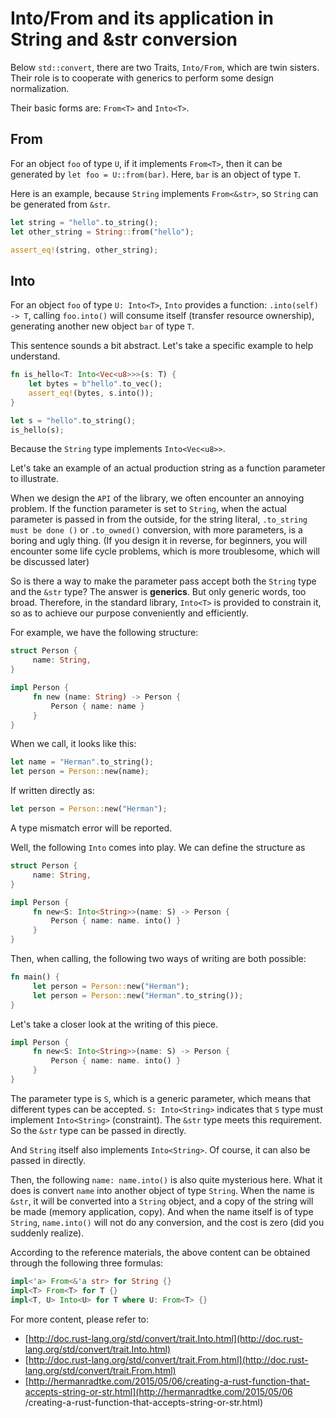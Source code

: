 # Into/From and its application in String and &str conversion

Below `std::convert`, there are two Traits, `Into/From`, which are twin sisters. Their role is to cooperate with generics to perform some design normalization.

Their basic forms are: `From<T>` and `Into<T>`.

## From<T>

For an object `foo` of type `U`, if it implements `From<T>`, then it can be generated by `let foo = U::from(bar)`. Here, `bar` is an object of type `T`.

Here is an example, because `String` implements `From<&str>`, so `String` can be generated from `&str`.

```rust
let string = "hello".to_string();
let other_string = String::from("hello");

assert_eq!(string, other_string);
```

## Into<T>

For an object `foo` of type `U: Into<T>`, `Into` provides a function: `.into(self) -> T`, calling `foo.into()` will consume itself (transfer resource ownership), generating another new object `bar` of type `T`.

This sentence sounds a bit abstract. Let's take a specific example to help understand.

```rust
fn is_hello<T: Into<Vec<u8>>>(s: T) {
    let bytes = b"hello".to_vec();
    assert_eq!(bytes, s.into());
}

let s = "hello".to_string();
is_hello(s);
```

Because the `String` type implements `Into<Vec<u8>>`.

Let's take an example of an actual production string as a function parameter to illustrate.

When we design the `API` of the library, we often encounter an annoying problem. If the function parameter is set to `String`, when the actual parameter is passed in from the outside, for the string literal, `.to_string must be done ()` or `.to_owned()` conversion, with more parameters, is a boring and ugly thing. (If you design it in reverse, for beginners, you will encounter some life cycle problems, which is more troublesome, which will be discussed later)

So is there a way to make the parameter pass accept both the `String` type and the `&str` type? The answer is **generics**. But only generic words, too broad. Therefore, in the standard library, `Into<T>` is provided to constrain it, so as to achieve our purpose conveniently and efficiently.

For example, we have the following structure:

```rust
struct Person {
     name: String,
}

impl Person {
     fn new (name: String) -> Person {
         Person { name: name }
     }
}
```

When we call, it looks like this:

```rust
let name = "Herman".to_string();
let person = Person::new(name);
```

If written directly as:

```rust
let person = Person::new("Herman");
```

A type mismatch error will be reported.

Well, the following `Into` comes into play. We can define the structure as

```rust
struct Person {
     name: String,
}

impl Person {
     fn new<S: Into<String>>(name: S) -> Person {
         Person { name: name. into() }
     }
}
```

Then, when calling, the following two ways of writing are both possible:

```rust
fn main() {
     let person = Person::new("Herman");
     let person = Person::new("Herman".to_string());
}
```

Let's take a closer look at the writing of this piece.

```rust
impl Person {
     fn new<S: Into<String>>(name: S) -> Person {
         Person { name: name. into() }
     }
}
```

The parameter type is `S`, which is a generic parameter, which means that different types can be accepted. `S: Into<String>` indicates that `S` type must implement `Into<String>` (constraint). The `&str` type meets this requirement. So the `&str` type can be passed in directly.

And `String` itself also implements `Into<String>`. Of course, it can also be passed in directly.

Then, the following `name: name.into()` is also quite mysterious here. What it does is convert `name` into another object of type `String`. When the name is `&str`, it will be converted into a `String` object, and a copy of the string will be made (memory application, copy). And when the name itself is of type `String`, `name.into()` will not do any conversion, and the cost is zero (did you suddenly realize).

According to the reference materials, the above content can be obtained through the following three formulas:

```rust
impl<'a> From<&'a str> for String {}
impl<T> From<T> for T {}
impl<T, U> Into<U> for T where U: From<T> {}
```

For more content, please refer to:

- [http://doc.rust-lang.org/std/convert/trait.Into.html](http://doc.rust-lang.org/std/convert/trait.Into.html)
- [http://doc.rust-lang.org/std/convert/trait.From.html](http://doc.rust-lang.org/std/convert/trait.From.html)
- [http://hermanradtke.com/2015/05/06/creating-a-rust-function-that-accepts-string-or-str.html](http://hermanradtke.com/2015/05/06 /creating-a-rust-function-that-accepts-string-or-str.html)

